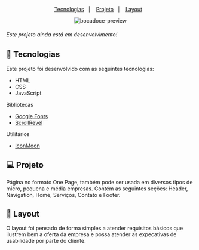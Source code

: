 <p align="center">
  <a href="#-tecnologias">Tecnologias</a>&nbsp;&nbsp;&nbsp;|&nbsp;&nbsp;&nbsp;
  <a href="#-projeto">Projeto</a>&nbsp;&nbsp;&nbsp;|&nbsp;&nbsp;&nbsp;
  <a href="#-layout">Layout</a>&nbsp;&nbsp;&nbsp;
</p>

<div align="center">
  
![bocadoce-preview](https://user-images.githubusercontent.com/86479510/152601960-beb3aa4f-45ac-4ee4-9b6c-026fa13687e0.gif)
  
</div>

<h6>Este projeto ainda está em desenvolvimento!</h6>

## 🚀 Tecnologias

Este projeto foi desenvolvido com as seguintes tecnologias:

- HTML
- CSS
- JavaScript

Bibliotecas

- [Google Fonts](https://fonts.google.com/)
- [ScrollRevel](https://scrollrevealjs.org)

Utilitários

- [IconMoon](https://icomoon.io/app/#/select)


## 💻 Projeto

Página no formato One Page, também pode ser usada em diversos tipos de micro, pequena e média empresas. 
Contém as seguintes seções: Header, Navigation, Home, Serviços, Contato e Footer.


## 🔖 Layout

O layout foi pensado de forma simples a atender requisitos básicos que ilustrem bem a oferta da empresa e possa atender as expecativas de usabilidade por parte do cliente.

